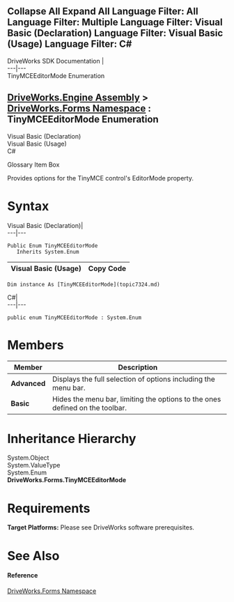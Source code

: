        

 Collapse All Expand All  Language Filter: All  Language Filter: Multiple  Language Filter: Visual Basic (Declaration) Language Filter: Visual Basic (Usage) Language Filter: C#  
---  
DriveWorks SDK Documentation  |   
---|---  
TinyMCEEditorMode Enumeration   
  
[DriveWorks.Engine Assembly](topic2156.md) > [DriveWorks.Forms Namespace](topic7266.md) : TinyMCEEditorMode Enumeration  
---  
  
Visual Basic (Declaration)    
Visual Basic (Usage)    
C# 

Glossary Item Box

Provides options for the TinyMCE control's EditorMode property. 

# Syntax

Visual Basic (Declaration)|   
---|---  
      
    
    Public Enum TinyMCEEditorMode 
       Inherits System.Enum  
  
Visual Basic (Usage)| Copy Code  
---|---  
      
    
    Dim instance As [TinyMCEEditorMode](topic7324.md)  
  
C#|   
---|---  
      
    
    public enum TinyMCEEditorMode : System.Enum   
  
# Members

Member| Description  
---|---  
**Advanced**|  Displays the full selection of options including the menu bar.  
**Basic**|  Hides the menu bar, limiting the options to the ones defined on the toolbar.  
  
# Inheritance Hierarchy

System.Object  
System.ValueType  
System.Enum  
**DriveWorks.Forms.TinyMCEEditorMode**  


# Requirements

**Target Platforms:** Please see DriveWorks software prerequisites.

# See Also

#### Reference

[DriveWorks.Forms Namespace](topic7266.md)


